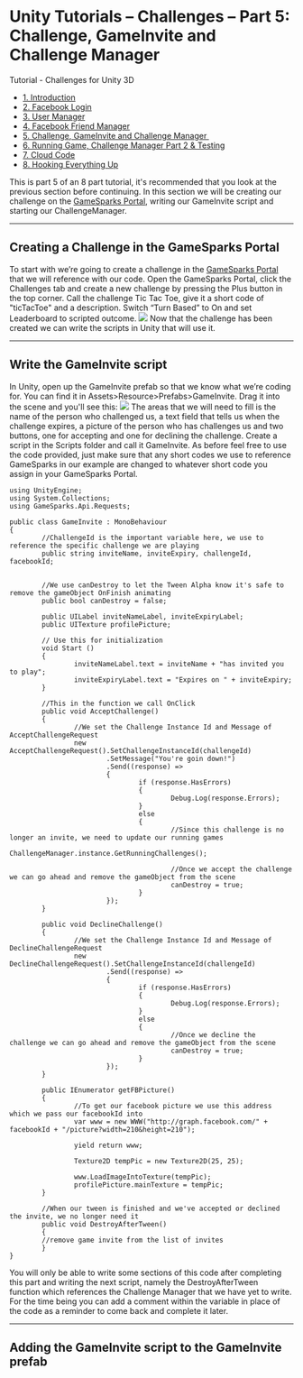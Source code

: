 # Unity Tutorials – Challenges – Part 5: Challenge, GameInvite and Challenge Manager

Tutorial - Challenges for Unity 3D

  * [1. Introduction](/tutorials/unity-tutorials-challenges-part-1-introduction)
  * [2\. Facebook Login](/tutorials/unity-tutorials-challenges-part-2-facebook-login)
  * [3. User Manager](/tutorials/unity-tutorials-challenges-part-3-user-manager)
  * [4. Facebook Friend Manager](/tutorials/unity-tutorials-challenges-part-4-facebook-friend-manager)
  * [5. Challenge, GameInvite and Challenge Manager ](/tutorials/unity-tutorials-challenges-part-5-challenge-gameinvite-and-challenge-manager)
  * [6\. Running Game, Challenge Manager Part 2 & Testing](/tutorials/unity-tutorials-challenges-part-6-running-game-challenge-manager-part-2-testing)
  * [7\. Cloud Code](/tutorials/unity-tutorials-challenges-part-7-cloud-code)
  * [8\. Hooking Everything Up](/tutorials/unity-tutorials-challenges-part-8-hooking-everything-up)

This is part 5 of an 8 part tutorial, it's recommended that you look at the previous section before continuing. In this section we will be creating our challenge on the [GameSparks Portal](http://portal.gamesparks.net), writing our GameInvite script and starting our ChallengeManager.

* * *

##

## Creating a Challenge in the GameSparks Portal

To start with we’re going to create a challenge in the [GameSparks Portal](http://portal.gamesparks.net) that we will reference with our code. Open the GameSparks Portal, click the Challenges tab and create a new challenge by pressing the Plus button in the top corner. Call the challenge Tic Tac Toe, give it a short code of "ticTacToe" and a description. Switch “Turn Based” to On and set Leaderboard to scripted outcome. ![](https://lh3.googleusercontent.com/pYOwpA96sUHNv2fUPH4H09yv3fkck6x1ruOH9Pf4WMtE_K4I1nqJTb1Gz2RGkDjOFp9xtEwOrypzAP-kdqtfYvbbH6yPk2vuHS3uHaBXAcDfDSw4yDobKFPqKASkmBfbgw) Now that the challenge has been created we can write the scripts in Unity that will use it.

* * *

##

## Write the GameInvite script

In Unity, open up the GameInvite prefab so that we know what we’re coding for. You can find it in Assets>Resource>Prefabs>GameInvite. Drag it into the scene and you'll see this: ![](https://lh5.googleusercontent.com/eZdSLgvANe_D7_8yex4-EFHGgj25eRufAwibZxFGurThs8keJp1KWegpXNxSsK41QYTPW4CB9hJM_cOfcut6t0oqzs56zxW809DyCSrCpFWQREx4-gBtLxJIiuOFJdKRng) The areas that we will need to fill is the name of the person who challenged us, a text field that tells us when the challenge expires, a picture of the person who has challenges us and two buttons, one for accepting and one for declining the challenge. Create a script in the Scripts folder and call it GameInvite. As before feel free to use the code provided, just make sure that any short codes we use to reference GameSparks in our example are changed to whatever short code you assign in your GameSparks Portal.


    using UnityEngine;
    using System.Collections;
    using GameSparks.Api.Requests;

    public class GameInvite : MonoBehaviour
    {
            //ChallengeId is the important variable here, we use to reference the specific challenge we are playing
            public string inviteName, inviteExpiry, challengeId, facebookId;


            //We use canDestroy to let the Tween Alpha know it's safe to remove the gameObject OnFinish animating
            public bool canDestroy = false;

            public UILabel inviteNameLabel, inviteExpiryLabel;
            public UITexture profilePicture;

            // Use this for initialization
            void Start ()
            {
                    inviteNameLabel.text = inviteName + "has invited you to play";
                    inviteExpiryLabel.text = "Expires on " + inviteExpiry;
            }

            //This in the function we call OnClick
            public void AcceptChallenge()
            {
                    //We set the Challenge Instance Id and Message of AcceptChallengeRequest
                    new AcceptChallengeRequest().SetChallengeInstanceId(challengeId)
                            .SetMessage("You're goin down!")
                            .Send((response) =>
                            {
                                    if (response.HasErrors)
                                    {
                                            Debug.Log(response.Errors);
                                    }
                                    else
                                    {
                                            //Since this challenge is no longer an invite, we need to update our running games
                                            ChallengeManager.instance.GetRunningChallenges();

                                            //Once we accept the challenge we can go ahead and remove the gameObject from the scene
                                            canDestroy = true;
                                    }
                            });
            }

            public void DeclineChallenge()
            {
                    //We set the Challenge Instance Id and Message of DeclineChallengeRequest
                    new DeclineChallengeRequest().SetChallengeInstanceId(challengeId)
                            .Send((response) =>
                            {
                                    if (response.HasErrors)
                                    {
                                            Debug.Log(response.Errors);
                                    }
                                    else
                                    {
                                            //Once we decline the challenge we can go ahead and remove the gameObject from the scene
                                            canDestroy = true;
                                    }
                            });
            }

            public IEnumerator getFBPicture()
            {
                    //To get our facebook picture we use this address which we pass our facebookId into
                    var www = new WWW("http://graph.facebook.com/" + facebookId + "/picture?width=210&height=210");

                    yield return www;

                    Texture2D tempPic = new Texture2D(25, 25);

                    www.LoadImageIntoTexture(tempPic);
                    profilePicture.mainTexture = tempPic;
            }

            //When our tween is finished and we've accepted or declined the invite, we no longer need it
            public void DestroyAfterTween()
            {
            //remove game invite from the list of invites
            }
    }

You will only be able to write some sections of this code after completing this part and writing the next script, namely the DestroyAfterTween function which references the Challenge Manager that we have yet to write. For the time being you can add a comment within the variable in place of the code as a reminder to come back and complete it later.

* * *

##

## Adding the GameInvite script to the GameInvite prefab
